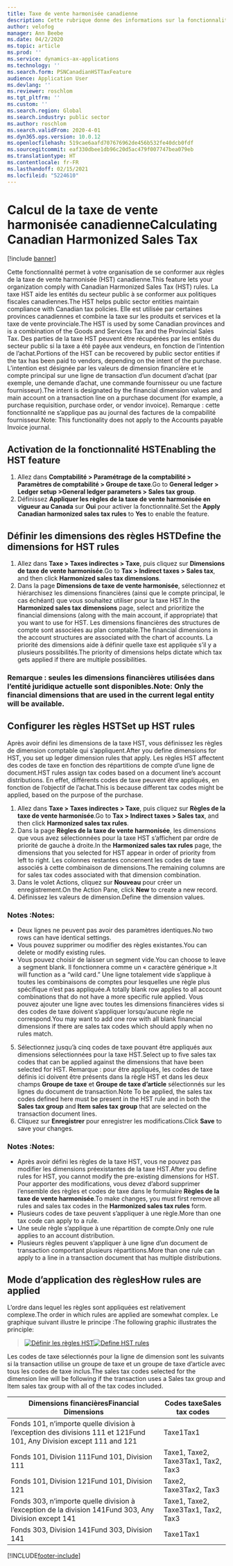 ```yaml
---
title: Taxe de vente harmonisée canadienne
description: Cette rubrique donne des informations sur la fonctionnalité de prise en charge de la taxe de vente harmonisée pour le secteur public.
author: velofog
manager: Ann Beebe
ms.date: 04/2/2020
ms.topic: article
ms.prod: ''
ms.service: dynamics-ax-applications
ms.technology: ''
ms.search.form: PSNCanadianHSTTaxFeature
audience: Application User
ms.devlang: ''
ms.reviewer: roschlom
ms.tgt_pltfrm: ''
ms.custom: ''
ms.search.region: Global
ms.search.industry: public sector
ms.author: roschlom
ms.search.validFrom: 2020-4-01
ms.dyn365.ops.version: 10.0.12
ms.openlocfilehash: 519cae6aafd707676962de456b532fe40dcb0fdf
ms.sourcegitcommit: eaf330dbee1db96c20d5ac479f007747bea079eb
ms.translationtype: HT
ms.contentlocale: fr-FR
ms.lasthandoff: 02/15/2021
ms.locfileid: "5224610"
---
```

# <a name="calculating-canadian-harmonized-sales-tax"></a><span data-ttu-id="42428-103">Calcul de la taxe de vente harmonisée canadienne</span><span class="sxs-lookup"><span data-stu-id="42428-103">Calculating Canadian Harmonized Sales Tax</span></span>

[!include [banner](../includes/banner.md)]

<span data-ttu-id="42428-104">Cette fonctionnalité permet à votre organisation de se conformer aux règles de la taxe de vente harmonisée (HST) canadienne.</span><span class="sxs-lookup"><span data-stu-id="42428-104">This feature lets your organization comply with Canadian Harmonized Sales Tax (HST) rules.</span></span> <span data-ttu-id="42428-105">La taxe HST aide les entités du secteur public à se conformer aux politiques fiscales canadiennes.</span><span class="sxs-lookup"><span data-stu-id="42428-105">The HST helps public sector entities maintain compliance with Canadian tax policies.</span></span> <span data-ttu-id="42428-106">Elle est utilisée par certaines provinces canadiennes et combine la taxe sur les produits et services et la taxe de vente provinciale.</span><span class="sxs-lookup"><span data-stu-id="42428-106">The HST is used by some Canadian provinces and is a combination of the Goods and Services Tax and the Provincial Sales Tax.</span></span>
<span data-ttu-id="42428-107">Des parties de la taxe HST peuvent être récupérées par les entités du secteur public si la taxe a été payée aux vendeurs, en fonction de l’intention de l’achat.</span><span class="sxs-lookup"><span data-stu-id="42428-107">Portions of the HST can be recovered by public sector entities if the tax has been paid to vendors, depending on the intent of the purchase.</span></span> <span data-ttu-id="42428-108">L’intention est désignée par les valeurs de dimension financière et le compte principal sur une ligne de transaction d’un document d’achat (par exemple, une demande d’achat, une commande fournisseur ou une facture fournisseur).</span><span class="sxs-lookup"><span data-stu-id="42428-108">The intent is designated by the financial dimension values and main account on a transaction line on a purchase document (for example, a purchase requisition, purchase order, or vendor invoice).</span></span>
<span data-ttu-id="42428-109">Remarque : cette fonctionnalité ne s’applique pas au journal des factures de la compabilité fournisseur.</span><span class="sxs-lookup"><span data-stu-id="42428-109">Note: This functionality does not apply to the Accounts payable Invoice journal.</span></span>

## <a name="enabling-the-hst-feature"></a><span data-ttu-id="42428-110">Activation de la fonctionnalité HST</span><span class="sxs-lookup"><span data-stu-id="42428-110">Enabling the HST feature</span></span>

1. <span data-ttu-id="42428-111">Allez dans **Comptabilité > Paramétrage de la comptabilité > Paramètres de comptabilité > Groupe de taxe**.</span><span class="sxs-lookup"><span data-stu-id="42428-111">Go to **General ledger > Ledger setup >General ledger parameters > Sales tax group**.</span></span>
2. <span data-ttu-id="42428-112">Définissez **Appliquer les règles de la taxe de vente harmonisée en vigueur au Canada** sur **Oui** pour activer la fonctionnalité.</span><span class="sxs-lookup"><span data-stu-id="42428-112">Set the **Apply Canadian harmonized sales tax rules** to **Yes** to enable the feature.</span></span>

## <a name="define-the-dimensions-for-hst-rules"></a><span data-ttu-id="42428-113">Définir les dimensions des règles HST</span><span class="sxs-lookup"><span data-stu-id="42428-113">Define the dimensions for HST rules</span></span>

1. <span data-ttu-id="42428-114">Allez dans **Taxe > Taxes indirectes > Taxe**, puis cliquez sur **Dimensions de taxe de vente harmonisée**.</span><span class="sxs-lookup"><span data-stu-id="42428-114">Go to **Tax > Indirect taxes > Sales tax**, and then click **Harmonized sales tax dimensions**.</span></span> 
2. <span data-ttu-id="42428-115">Dans la page **Dimensions de taxe de vente harmonisée**, sélectionnez et hiérarchisez les dimensions financières (ainsi que le compte principal, le cas échéant) que vous souhaitez utiliser pour la taxe HST.</span><span class="sxs-lookup"><span data-stu-id="42428-115">In the **Harmonized sales tax dimensions** page, select and prioritize the financial dimensions (along with the main account, if appropriate) that you want to use for HST.</span></span> <span data-ttu-id="42428-116">Les dimensions financières des structures de compte sont associées au plan comptable.</span><span class="sxs-lookup"><span data-stu-id="42428-116">The financial dimensions in the account structures are associated with the chart of accounts.</span></span> <span data-ttu-id="42428-117">La priorité des dimensions aide à définir quelle taxe est appliquée s’il y a plusieurs possibilités.</span><span class="sxs-lookup"><span data-stu-id="42428-117">The priority of dimensions helps dictate which tax gets applied if there are multiple possibilities.</span></span> 



### <a name="note-only-the-financial-dimensions-that-are-used-in-the-current-legal-entity-will-be-available"></a><span data-ttu-id="42428-118">Remarque : seules les dimensions financières utilisées dans l’entité juridique actuelle sont disponibles.</span><span class="sxs-lookup"><span data-stu-id="42428-118">Note: Only the financial dimensions that are used in the current legal entity will be available.</span></span>

## <a name="set-up-hst-rules"></a><span data-ttu-id="42428-119">Configurer les règles HST</span><span class="sxs-lookup"><span data-stu-id="42428-119">Set up HST rules</span></span>

<span data-ttu-id="42428-120">Après avoir défini les dimensions de la taxe HST, vous définissez les règles de dimension comptable qui s’appliquent.</span><span class="sxs-lookup"><span data-stu-id="42428-120">After you define dimensions for HST, you set up ledger dimension rules that apply.</span></span> <span data-ttu-id="42428-121">Les règles HST affectent des codes de taxe en fonction des répartitions de compte d’une ligne de document.</span><span class="sxs-lookup"><span data-stu-id="42428-121">HST rules assign tax codes based on a document line’s account distributions.</span></span> <span data-ttu-id="42428-122">En effet, différents codes de taxe peuvent être appliqués, en fonction de l’objectif de l’achat.</span><span class="sxs-lookup"><span data-stu-id="42428-122">This is because different tax codes might be applied, based on the purpose of the purchase.</span></span>
1. <span data-ttu-id="42428-123">Allez dans **Taxe > Taxes indirectes > Taxe**, puis cliquez sur **Règles de la taxe de vente harmonisée**.</span><span class="sxs-lookup"><span data-stu-id="42428-123">Go to **Tax > Indirect taxes > Sales tax**, and then click **Harmonized sales tax rules**.</span></span> 
2. <span data-ttu-id="42428-124">Dans la page **Règles de la taxe de vente harmonisée**, les dimensions que vous avez sélectionnées pour la taxe HST s’affichent par ordre de priorité de gauche à droite.</span><span class="sxs-lookup"><span data-stu-id="42428-124">In the **Harmonized sales tax rules** page, the dimensions that you selected for HST appear in order of priority from left to right.</span></span> <span data-ttu-id="42428-125">Les colonnes restantes concernent les codes de taxe associés à cette combinaison de dimensions.</span><span class="sxs-lookup"><span data-stu-id="42428-125">The remaining columns are for sales tax codes associated with that dimension combination.</span></span> 
3. <span data-ttu-id="42428-126">Dans le volet Actions, cliquez sur **Nouveau** pour créer un enregistrement.</span><span class="sxs-lookup"><span data-stu-id="42428-126">On the Action Pane, click **New** to create a new record.</span></span>
4. <span data-ttu-id="42428-127">Définissez les valeurs de dimension.</span><span class="sxs-lookup"><span data-stu-id="42428-127">Define the dimension values.</span></span> 

### <a name="notes"></a><span data-ttu-id="42428-128">Notes :</span><span class="sxs-lookup"><span data-stu-id="42428-128">Notes:</span></span>
- <span data-ttu-id="42428-129">Deux lignes ne peuvent pas avoir des paramètres identiques.</span><span class="sxs-lookup"><span data-stu-id="42428-129">No two rows can have identical settings.</span></span>
- <span data-ttu-id="42428-130">Vous pouvez supprimer ou modifier des règles existantes.</span><span class="sxs-lookup"><span data-stu-id="42428-130">You can delete or modify existing rules.</span></span>
- <span data-ttu-id="42428-131">Vous pouvez choisir de laisser un segment vide.</span><span class="sxs-lookup"><span data-stu-id="42428-131">You can choose to leave a segment blank.</span></span> <span data-ttu-id="42428-132">Il fonctionnera comme un « caractère générique ».</span><span class="sxs-lookup"><span data-stu-id="42428-132">It will function as a “wild card.”</span></span> <span data-ttu-id="42428-133">Une ligne totalement vide s’applique à toutes les combinaisons de comptes pour lesquelles une règle plus spécifique n’est pas appliquée.</span><span class="sxs-lookup"><span data-stu-id="42428-133">A totally blank row applies to all account combinations that do not have a more specific rule applied.</span></span> <span data-ttu-id="42428-134">Vous pouvez ajouter une ligne avec toutes les dimensions financières vides si des codes de taxe doivent s’appliquer lorsqu’aucune règle ne correspond.</span><span class="sxs-lookup"><span data-stu-id="42428-134">You may want to add one row with all blank financial dimensions if there are sales tax codes which should apply when no rules match.</span></span>

5. <span data-ttu-id="42428-135">Sélectionnez jusqu’à cinq codes de taxe pouvant être appliqués aux dimensions sélectionnées pour la taxe HST.</span><span class="sxs-lookup"><span data-stu-id="42428-135">Select up to five sales tax codes that can be applied against the dimensions that have been selected for HST.</span></span> <span data-ttu-id="42428-136">Remarque : pour être appliqués, les codes de taxe définis ici doivent être présents dans la règle HST et dans les deux champs **Groupe de taxe** et **Groupe de taxe d’article** sélectionnés sur les lignes du document de transaction.</span><span class="sxs-lookup"><span data-stu-id="42428-136">Note To be applied, the sales tax codes defined here must be present in the HST rule and in both the **Sales tax group** and **Item sales tax group** that are selected on the transaction document lines.</span></span> 
6. <span data-ttu-id="42428-137">Cliquez sur **Enregistrer** pour enregistrer les modifications.</span><span class="sxs-lookup"><span data-stu-id="42428-137">Click **Save** to save your changes.</span></span> 

### <a name="notes"></a><span data-ttu-id="42428-138">Notes :</span><span class="sxs-lookup"><span data-stu-id="42428-138">Notes:</span></span>
- <span data-ttu-id="42428-139">Après avoir défini les règles de la taxe HST, vous ne pouvez pas modifier les dimensions préexistantes de la taxe HST.</span><span class="sxs-lookup"><span data-stu-id="42428-139">After you define rules for HST, you cannot modify the pre-existing dimensions for HST.</span></span> <span data-ttu-id="42428-140">Pour apporter des modifications, vous devez d’abord supprimer l’ensemble des règles et codes de taxe dans le formulaire **Règles de la taxe de vente harmonisée**.</span><span class="sxs-lookup"><span data-stu-id="42428-140">To make changes, you must first remove all rules and sales tax codes in the **Harmonized sales tax rules** form.</span></span>
- <span data-ttu-id="42428-141">Plusieurs codes de taxe peuvent s’appliquer à une règle.</span><span class="sxs-lookup"><span data-stu-id="42428-141">More than one tax code can apply to a rule.</span></span>
- <span data-ttu-id="42428-142">Une seule règle s’applique à une répartition de compte.</span><span class="sxs-lookup"><span data-stu-id="42428-142">Only one rule applies to an account distribution.</span></span>
- <span data-ttu-id="42428-143">Plusieurs règles peuvent s’appliquer à une ligne d’un document de transaction comportant plusieurs répartitions.</span><span class="sxs-lookup"><span data-stu-id="42428-143">More than one rule can apply to a line in a transaction document that has multiple distributions.</span></span>

## <a name="how-rules-are-applied"></a><span data-ttu-id="42428-144">Mode d’application des règles</span><span class="sxs-lookup"><span data-stu-id="42428-144">How rules are applied</span></span>

<span data-ttu-id="42428-145">L’ordre dans lequel les règles sont appliquées est relativement complexe.</span><span class="sxs-lookup"><span data-stu-id="42428-145">The order in which rules are applied are somewhat complex.</span></span> <span data-ttu-id="42428-146">Le graphique suivant illustre le principe :</span><span class="sxs-lookup"><span data-stu-id="42428-146">The following graphic illustrates the principle:</span></span>

> <span data-ttu-id="42428-147">[![Définir les règles HST](./media/define-hst-rules.png)](./media/define-hst-rules.png)</span><span class="sxs-lookup"><span data-stu-id="42428-147">[![Define HST rules](./media/define-hst-rules.png)](./media/define-hst-rules.png)</span></span>

<span data-ttu-id="42428-148">Les codes de taxe sélectionnés pour la ligne de dimension sont les suivants si la transaction utilise un groupe de taxe et un groupe de taxe d’article avec tous les codes de taxe inclus.</span><span class="sxs-lookup"><span data-stu-id="42428-148">The sales tax codes selected for the dimension line will be following if the transaction uses a Sales tax group and Item sales tax group with all of the tax codes included.</span></span>

|<span data-ttu-id="42428-149">Dimensions financières</span><span class="sxs-lookup"><span data-stu-id="42428-149">Financial Dimensions</span></span>                     | <span data-ttu-id="42428-150">Codes taxe</span><span class="sxs-lookup"><span data-stu-id="42428-150">Sales tax codes</span></span>|
|-----------------------------------------|-----------------|   
|<span data-ttu-id="42428-151">Fonds 101, n’importe quelle division à l’exception des divisions 111 et 121</span><span class="sxs-lookup"><span data-stu-id="42428-151">Fund 101, Any Division except 111 and 121</span></span>| <span data-ttu-id="42428-152">Taxe1</span><span class="sxs-lookup"><span data-stu-id="42428-152">Tax1</span></span>            |
|   <span data-ttu-id="42428-153">Fonds 101, Division 111</span><span class="sxs-lookup"><span data-stu-id="42428-153">Fund 101, Division 111</span></span>                  |   <span data-ttu-id="42428-154">Taxe1, Taxe2, Taxe3</span><span class="sxs-lookup"><span data-stu-id="42428-154">Tax1, Tax2, Tax3</span></span>|
|   <span data-ttu-id="42428-155">Fonds 101, Division 121</span><span class="sxs-lookup"><span data-stu-id="42428-155">Fund 101, Division 121</span></span>                  | <span data-ttu-id="42428-156">Taxe2, Taxe3</span><span class="sxs-lookup"><span data-stu-id="42428-156">Tax2, Tax3</span></span>      |
|   <span data-ttu-id="42428-157">Fonds 303, n’importe quelle division à l’exception de la division 141</span><span class="sxs-lookup"><span data-stu-id="42428-157">Fund 303, Any Division except 141</span></span>         | <span data-ttu-id="42428-158">Taxe1, Taxe2, Taxe3</span><span class="sxs-lookup"><span data-stu-id="42428-158">Tax1, Tax2, Tax3</span></span>|
|   <span data-ttu-id="42428-159">Fonds 303, Division 141</span><span class="sxs-lookup"><span data-stu-id="42428-159">Fund 303, Division 141</span></span>                  | <span data-ttu-id="42428-160">Taxe1</span><span class="sxs-lookup"><span data-stu-id="42428-160">Tax1</span></span>            |


[!INCLUDE[footer-include](../../includes/footer-banner.md)]